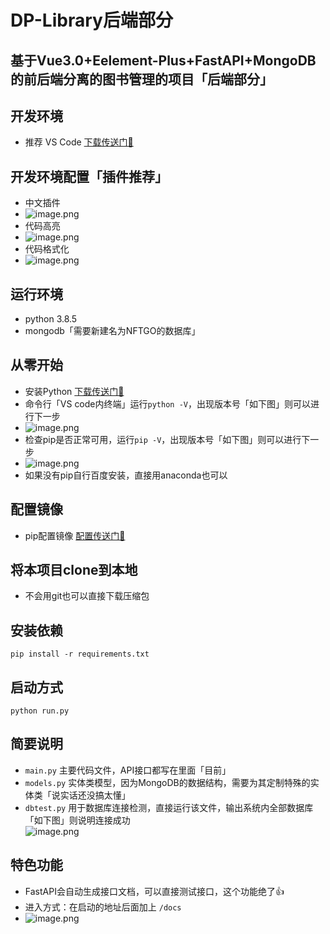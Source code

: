 # DP-Library后端部分
## 基于Vue3.0+Eelement-Plus+FastAPI+MongoDB的前后端分离的图书管理的项目「后端部分」
## 开发环境
 - 推荐 VS Code [下载传送门🚪](https://www.runoob.com/python3/python3-install.html)
## 开发环境配置「插件推荐」
 - 中文插件
 - ![image.png](https://tva1.sinaimg.cn/large/007e6d0Xgy1gqx36xhwngj60p30frgq102.jpg)
 - 代码高亮
 - ![image.png](https://tva1.sinaimg.cn/large/007e6d0Xgy1gqx39be8w6j60b802zmx802.jpg)
 - 代码格式化
 - ![image.png](https://tva1.sinaimg.cn/large/007e6d0Xgy1gqx3bw7p9yj60b80240sq02.jpg)
## 运行环境
 - python 3.8.5
 - mongodb「需要新建名为NFTGO的数据库」
## 从零开始
 - 安装Python [下载传送门🚪](https://www.runoob.com/python3/python3-install.html)
 - 命令行「VS code内终端」运行`python -V`，出现版本号「如下图」则可以进行下一步
 - ![image.png](https://tva1.sinaimg.cn/large/007e6d0Xgy1gqx3fsxmvnj609j03emx402.jpg)
 - 检查pip是否正常可用，运行`pip -V`，出现版本号「如下图」则可以进行下一步
 - ![image.png](https://tva1.sinaimg.cn/large/007e6d0Xgy1gqx3gu06x2j60fg0433yn02.jpg)
 - 如果没有pip自行百度安装，直接用anaconda也可以
## 配置镜像
 - pip配置镜像 [配置传送门🚪](https://www.cnblogs.com/jimlau/p/13155747.html)
## 将本项目clone到本地
 - 不会用git也可以直接下载压缩包
## 安装依赖
```
pip install -r requirements.txt
```
## 启动方式
```
python run.py
```
## 简要说明
 - `main.py` 主要代码文件，API接口都写在里面「目前」
 - `models.py` 实体类模型，因为MongoDB的数据结构，需要为其定制特殊的实体类「说实话还没搞太懂」
 - `dbtest.py` 用于数据库连接检测，直接运行该文件，输出系统内全部数据库「如下图」则说明连接成功  
![image.png](https://tva1.sinaimg.cn/large/007e6d0Xgy1gqw388oixdj60bu02lgll02.jpg) 
## 特色功能
 - FastAPI会自动生成接口文档，可以直接测试接口，这个功能绝了👍
 - 进入方式：在启动的地址后面加上 `/docs`
 - ![image.png](https://tva1.sinaimg.cn/large/007e6d0Xgy1gqw3fkgh1gj60p10fl0tt02.jpg)